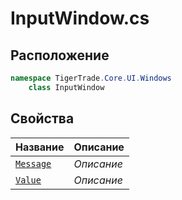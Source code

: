 
# InputWindow.cs
## Расположение
```csharp
namespace TigerTrade.Core.UI.Windows  
    class InputWindow
```

## Свойства
| Название | Описание |
| --- | --- |
| [`Message`](./svoistva/Message.md) | *Описание* |
| [`Value`](./svoistva/Value.md) | *Описание* |
